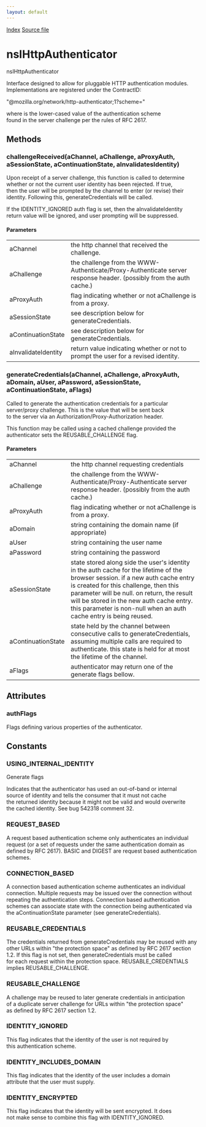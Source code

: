 ```yaml
---
layout: default
---
```

<div id='links'><a href="../index.html">Index</a>
<a href="http://dxr.mozilla.org/mozilla-central/source/netwerk/protocol/http/nsIHttpAuthenticator.idl">Source file</a>
</div>

# nsIHttpAuthenticator #
  
nsIHttpAuthenticator  
  
Interface designed to allow for pluggable HTTP authentication modules.  
Implementations are registered under the ContractID:  
  
  "@mozilla.org/network/http-authenticator;1?scheme=<auth-scheme>"  
  
where <auth-scheme> is the lower-cased value of the authentication scheme  
found in the server challenge per the rules of RFC 2617.  
  

## Methods ##

### challengeReceived(aChannel, aChallenge, aProxyAuth, aSessionState, aContinuationState, aInvalidatesIdentity) ###
  
Upon receipt of a server challenge, this function is called to determine  
whether or not the current user identity has been rejected.  If true,  
then the user will be prompted by the channel to enter (or revise) their  
identity.  Following this, generateCredentials will be called.  
  
If the IDENTITY_IGNORED auth flag is set, then the aInvalidateIdentity  
return value will be ignored, and user prompting will be suppressed.  
  
  

#### Parameters ####

<table>

<tr>
<td>aChannel</td>
<td>       the http channel that received the challenge.  
</td>
</tr>

<tr>
<td>aChallenge</td>
<td>       the challenge from the WWW-Authenticate/Proxy-Authenticate  
       server response header.  (possibly from the auth cache.)  
</td>
</tr>

<tr>
<td>aProxyAuth</td>
<td>       flag indicating whether or not aChallenge is from a proxy.  
</td>
</tr>

<tr>
<td>aSessionState</td>
<td>       see description below for generateCredentials.  
</td>
</tr>

<tr>
<td>aContinuationState</td>
<td>       see description below for generateCredentials.  
</td>
</tr>

<tr>
<td>aInvalidateIdentity</td>
<td>       return value indicating whether or not to prompt the user for a  
       revised identity.  
</td>
</tr>

</table>

### generateCredentials(aChannel, aChallenge, aProxyAuth, aDomain, aUser, aPassword, aSessionState, aContinuationState, aFlags) ###
  
Called to generate the authentication credentials for a particular  
server/proxy challenge.  This is the value that will be sent back  
to the server via an Authorization/Proxy-Authorization header.  
  
This function may be called using a cached challenge provided the  
authenticator sets the REUSABLE_CHALLENGE flag.  
  
  

#### Parameters ####

<table>

<tr>
<td>aChannel</td>
<td>       the http channel requesting credentials  
</td>
</tr>

<tr>
<td>aChallenge</td>
<td>       the challenge from the WWW-Authenticate/Proxy-Authenticate  
       server response header.  (possibly from the auth cache.)  
</td>
</tr>

<tr>
<td>aProxyAuth</td>
<td>       flag indicating whether or not aChallenge is from a proxy.  
</td>
</tr>

<tr>
<td>aDomain</td>
<td>       string containing the domain name (if appropriate)  
</td>
</tr>

<tr>
<td>aUser</td>
<td>       string containing the user name  
</td>
</tr>

<tr>
<td>aPassword</td>
<td>       string containing the password  
</td>
</tr>

<tr>
<td>aSessionState</td>
<td>       state stored along side the user's identity in the auth cache  
       for the lifetime of the browser session.  if a new auth cache  
       entry is created for this challenge, then this parameter will  
       be null.  on return, the result will be stored in the new auth  
       cache entry.  this parameter is non-null when an auth cache entry  
       is being reused.  
</td>
</tr>

<tr>
<td>aContinuationState</td>
<td>       state held by the channel between consecutive calls to  
       generateCredentials, assuming multiple calls are required  
       to authenticate.  this state is held for at most the lifetime of  
       the channel.  
</td>
</tr>

<tr>
<td>aFlags</td>
<td>       authenticator may return one of the generate flags bellow.  
</td>
</tr>

</table>

## Attributes ##

### authFlags ###
  
Flags defining various properties of the authenticator.  
  

## Constants ##

### USING_INTERNAL_IDENTITY ###
  
Generate flags  
  
  
Indicates that the authenticator has used an out-of-band or internal  
source of identity and tells the consumer that it must not cache  
the returned identity because it might not be valid and would overwrite  
the cached identity.  See bug 542318 comment 32.  
  

### REQUEST_BASED ###
  
A request based authentication scheme only authenticates an individual  
request (or a set of requests under the same authentication domain as  
defined by RFC 2617).  BASIC and DIGEST are request based authentication  
schemes.  
  

### CONNECTION_BASED ###
  
A connection based authentication scheme authenticates an individual  
connection.  Multiple requests may be issued over the connection without  
repeating the authentication steps.  Connection based authentication  
schemes can associate state with the connection being authenticated via  
the aContinuationState parameter (see generateCredentials).  
  

### REUSABLE_CREDENTIALS ###
  
The credentials returned from generateCredentials may be reused with any  
other URLs within "the protection space" as defined by RFC 2617 section  
1.2.  If this flag is not set, then generateCredentials must be called  
for each request within the protection space.  REUSABLE_CREDENTIALS  
implies REUSABLE_CHALLENGE.  
  

### REUSABLE_CHALLENGE ###
  
A challenge may be reused to later generate credentials in anticipation  
of a duplicate server challenge for URLs within "the protection space"  
as defined by RFC 2617 section 1.2.  
  

### IDENTITY_IGNORED ###
  
This flag indicates that the identity of the user is not required by  
this authentication scheme.  
  

### IDENTITY_INCLUDES_DOMAIN ###
  
This flag indicates that the identity of the user includes a domain  
attribute that the user must supply.  
  

### IDENTITY_ENCRYPTED ###
  
This flag indicates that the identity will be sent encrypted. It does  
not make sense to combine this flag with IDENTITY_IGNORED.  
  
